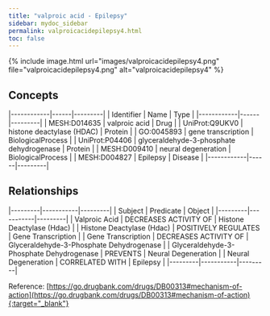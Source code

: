 ```yaml
---
title: "valproic acid - Epilepsy"
sidebar: mydoc_sidebar
permalink: valproicacidepilepsy4.html
toc: false 
---
```


{% include image.html url="images/valproicacidepilepsy4.png" file="valproicacidepilepsy4.png" alt="valproicacidepilepsy4" %}

## Concepts

|------------|------|---------|
| Identifier | Name | Type    |
|------------|------|---------|
| MESH:D014635 | valproic acid | Drug |
| UniProt:Q9UKV0 | histone deactylase (HDAC) | Protein |
| GO:0045893 | gene transcription | BiologicalProcess |
| UniProt:P04406 | glyceraldehyde-3-phosphate dehydrogenase | Protein |
| MESH:D009410 | neural degeneration | BiologicalProcess |
| MESH:D004827 | Epilepsy | Disease |
|------------|------|---------|

## Relationships

|---------|-----------|---------|
| Subject | Predicate | Object  |
|---------|-----------|---------|
| Valproic Acid | DECREASES ACTIVITY OF | Histone Deactylase (Hdac) |
| Histone Deactylase (Hdac) | POSITIVELY REGULATES | Gene Transcription |
| Gene Transcription | DECREASES ACTIVITY OF | Glyceraldehyde-3-Phosphate Dehydrogenase |
| Glyceraldehyde-3-Phosphate Dehydrogenase | PREVENTS | Neural Degeneration |
| Neural Degeneration | CORRELATED WITH | Epilepsy |
|---------|-----------|---------|

Reference: [https://go.drugbank.com/drugs/DB00313#mechanism-of-action](https://go.drugbank.com/drugs/DB00313#mechanism-of-action){:target="_blank"}